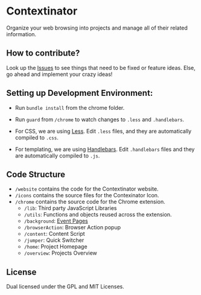 # Contextinator

Organize your web browsing into projects and manage all of their related information.

## How to contribute?

Look up the [Issues](https://github.com/ankit/contextinator/issues) to see things that need to be fixed or feature ideas.
Else, go ahead and implement your crazy ideas!

## Setting up Development Environment:

* Run `bundle install` from the chrome folder.

* Run `guard` from `/chrome` to watch changes to `.less` and `.handlebars`.

* For CSS, we are using [Less](http://lesscss.org/). Edit `.less` files, and they are automatically compiled to `.css`.

* For templating, we are using [Handlebars](http://handlebarsjs.com/). Edit `.handlebars` files and they are automatically compiled to `.js`.

## Code Structure

* `/website` contains the code for the Contextinator website.
* `/icons` contains the source files for the Contexinator Icon.
* `/chrome` contains the source code for the Chrome extension.
    * `/lib`: Third party JavaScript Libraries
    * `/utils`: Functions and objects reused across the extension.
    * `/background`: [Event Pages](http://developer.chrome.com/extensions/event_pages.html)
    * `/browserAction`: Browser Action popup
    * `/content`: Content Script
    * `/jumper`: Quick Switcher
    * `/home`: Project Homepage
    * `/overview`: Projects Overview

## License

Dual licensed under the GPL and MIT Licenses.
